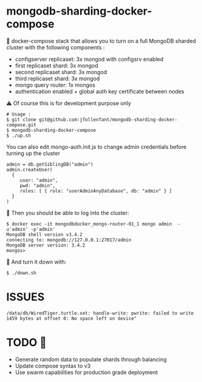 # mongodb-sharding-docker-compose

:whale: docker-compose stack that allows you to turn on a full MongoDB sharded cluster with the following components :

 * configserver replicaset: 3x mongod with configsrv enabled
 * first replicaset shard: 3x mongod
 * second replicaset shard: 3x mongod
 * third replicaset shard: 3x mongod
 * mongo query router: 1x mongos
 * authentication enabled + global auth key certificate between nodes

:warning: Of course this is for development purpose only

    # Usage :
    $ git clone git@github.com:jfollenfant/mongodb-sharding-docker-compose.git
    $ mongodb-sharding-docker-compose
    $ ./up.sh


You can also edit mongo-auth.init.js to change admin credentials before turning up the cluster

    admin = db.getSiblingDB("admin")
    admin.createUser(
      {
         user: "admin",
         pwd: "admin",
         roles: [ { role: "userAdminAnyDatabase", db: "admin" } ]
      }
    )

:tropical_drink: Then you should be able to log into the cluster:

    $ docker exec -it mongodbdocker_mongo-router-01_1 mongo admin  -u'admin' -p'admin'
    MongoDB shell version v3.4.2
    connecting to: mongodb://127.0.0.1:27017/admin
    MongoDB server version: 3.4.2
    mongos>



:beer: And turn it down with:

    $ ./down.sh



# ISSUES


    /data/db/WiredTiger.turtle.set: handle-write: pwrite: failed to write 1459 bytes at offset 0: No space left on device"

   # TODO :construction:

  * Generate random data to populate shards through balancing
  * Update compose syntax to v3
  * Use swarm capabilities for production grade deployment


